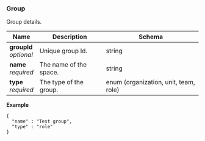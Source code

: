 
<a name="group"></a>
### Group
Group details.


|Name|Description|Schema|
|---|---|---|
|**groupId**  <br>*optional*|Unique group Id.|string|
|**name**  <br>*required*|The name of the space.|string|
|**type**  <br>*required*|The type of the group.|enum (organization, unit, team, role)|

**Example**
```
{
  "name" : "Test group",
  "type" : "role"
}
```




